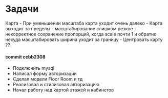 # Задачи
Карта
    - При уменьшении масштаба карта уходит очень далеко
    - Карта выходит за пределы
    - масштабирование слишком резкое
    - некорректное сохранение пропорций, когда scale почти 1 и обратно некуда масштабировать ширина уходит за границу
    - Центровать карту ??
    
#### commit ccbb2308
+ Подключить mysql
+ Написал форму авторизации
+ Сделал модели Floor Room и тд
+ Реализовал и стилизовал авторизацию
+ Начал работу над картой этажей и кабинетов